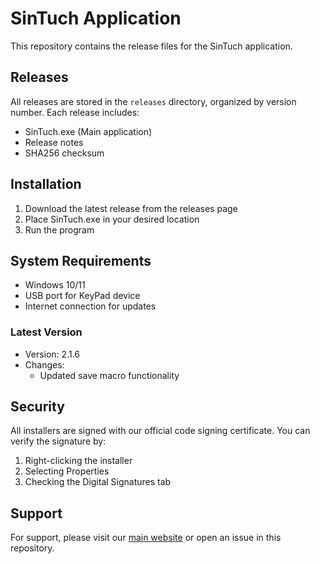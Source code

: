 # SinTuch Application

This repository contains the release files for the SinTuch application.

## Releases

All releases are stored in the `releases` directory, organized by version number. Each release includes:
- SinTuch.exe (Main application)
- Release notes
- SHA256 checksum

## Installation

1. Download the latest release from the releases page
2. Place SinTuch.exe in your desired location
3. Run the program

## System Requirements
- Windows 10/11
- USB port for KeyPad device
- Internet connection for updates

### Latest Version
- Version: 2.1.6
- Changes:
  - Updated save macro functionality

## Security

All installers are signed with our official code signing certificate. You can verify the signature by:
1. Right-clicking the installer
2. Selecting Properties
3. Checking the Digital Signatures tab

## Support

For support, please visit our [main website](https://www.sintuch.top/) or open an issue in this repository. 
